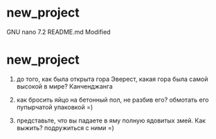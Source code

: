 # new_project
  GNU nano 7.2                       README.md                        Modified
# new_project





1) до того, как была открыта гора Эверест, какая гора была самой высокой в мире?
Канченджанга 

2) как бросить яйцо на бетонный пол, не разбив его?
обмотать его пупырчатой упаковкой =)

3) представьте, что вы падаете в яму полную ядовитых змей. Как выжить?
подружиться с ними =)
